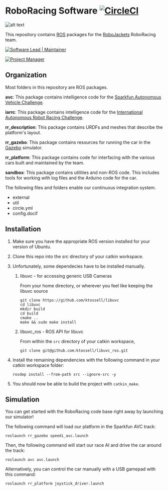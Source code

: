 # RoboRacing Software [![CircleCI](https://circleci.com/gh/RoboJackets/roboracing-software.svg?style=svg)](https://circleci.com/gh/RoboJackets/roboracing-software)

![alt text](https://raw.githubusercontent.com/wiki/RoboJackets/roboracing-software/images/RaceCar.JPG "Picture of first RoboRacing car.")

This repository contains [ROS](http://ros.org) packages for the [RoboJackets](http://robojackets.org) RoboRacing team.

[![Software Lead | Maintainer](https://img.shields.io/badge/Software%20Lead%20%7C%20Maintainer-Matthew%20Barulic-blue.svg)](https://github.com/barulicm)

[![Project Manager](https://img.shields.io/badge/Project%20Manager-Ransomed%20Adebayo-blue.svg)](https://github.com/radebayo)

## Organization

Most folders in this repository are ROS packages.

**avc**: This package contains intelligence code for the [Sparkfun Autonomous Vehicle Challenge](http://avc.sparkfun.com).

**iarrc**: This package contains intelligence code for the [International Autonomous Robot Racing Challenge](http://robotracing.wordpress.com).

**rr_description**: This package contains URDFs and meshes that describe the platform's layout.

**rr_gazebo**: This package contains resources for running the car in the [Gazebo](http://gazebosim.org) simulator.

**rr_platform**: This package contains code for interfacing with the various cars built and maintained by the team.

**sandbox**: This package contains utilities and non-ROS code. This includes tools for working with log files and the Arduino code for the car.

The following files and folders enable our continuous integration system.

* external
* util
* circle.yml
* config.docif

## Installation

1. Make sure you have the appropriate ROS version installed for your version of Ubuntu.

2. Clone this repo into the _src_ directory of your catkin workspace.

3. Unfortunately, some dependecies have to be installed manually.
   1. libuvc - for accessing generic USB Cameras
   
      From your home directory, or wherever you feel like keeping the libuvc source   
      ```
      git clone https://github.com/ktossell/libuvc
      cd libuvc
      mkdir build
      cd build
      cmake ..
      make && sudo make install
      ```
   2. libuvc_ros - ROS API for libuvc
   
      From within the `src` directory of your catkin workspace,
      ```
      git clone git@github.com:ktossell/libuvc_ros.git
      ```
  
4. Install the remaining dependencies with the following command in your catkin workspace folder:

   ```
   rosdep install --from-path src --ignore-src -y
   ```
    
5. You should now be able to build the project with `catkin_make`.

## Simulation

You can get started with the RoboRacing code base right away by launching our simulator!

The following command will load our platform in the Sparkfun AVC track:
```
roslaunch rr_gazebo speedi_avc.launch
```
Then, the following command will start our race AI and drive the car around the track:
```
roslaunch avc avc.launch
```
Alternatively, you can control the car manually with a USB gamepad with this command:
```
roslaunch rr_platform joystick_driver.launch
```
